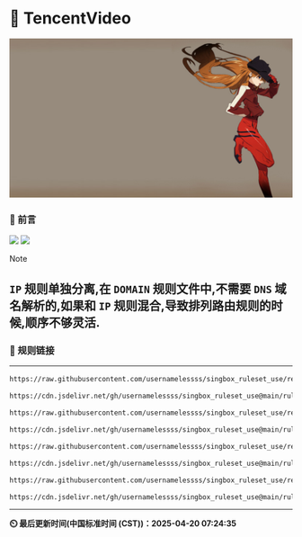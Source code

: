 
# 🧸 TencentVideo
![](https://raw.githubusercontent.com/usernamelessss/picture-bed/main/images/202504042256831.jpg)
### 📣 前言
![](https://shields.io/badge/-移除重复规则-ff69b4) ![](https://shields.io/badge/-IP&nbsp;规则单独存放不与&nbsp;DOMAIN&nbsp;等混合-green)
> [!NOTE]
**`IP` 规则单独分离,在 `DOMAIN` 规则文件中,不需要 `DNS` 域名解析的,如果和 `IP` 规则混合,导致排列路由规则的时候,顺序不够灵活.**
---

###  🔗 规则链接
---

```url
https://raw.githubusercontent.com/usernamelessss/singbox_ruleset_use/refs/heads/main/rule/TencentVideo/TencentVideo_IP.json
```

```url
https://cdn.jsdelivr.net/gh/usernamelessss/singbox_ruleset_use@main/rule/TencentVideo/TencentVideo_IP.json
```

```url
https://raw.githubusercontent.com/usernamelessss/singbox_ruleset_use/refs/heads/main/rule/TencentVideo/TencentVideo_IP.srs
```

```url
https://cdn.jsdelivr.net/gh/usernamelessss/singbox_ruleset_use@main/rule/TencentVideo/TencentVideo_IP.srs
```

```url
https://raw.githubusercontent.com/usernamelessss/singbox_ruleset_use/refs/heads/main/rule/TencentVideo/TencentVideo_No_IP.json
```

```url
https://cdn.jsdelivr.net/gh/usernamelessss/singbox_ruleset_use@main/rule/TencentVideo/TencentVideo_No_IP.json
```

```url
https://raw.githubusercontent.com/usernamelessss/singbox_ruleset_use/refs/heads/main/rule/TencentVideo/TencentVideo_No_IP.srs
```

```url
https://cdn.jsdelivr.net/gh/usernamelessss/singbox_ruleset_use@main/rule/TencentVideo/TencentVideo_No_IP.srs
```

---
**⏲️ 最后更新时间(中国标准时间 (CST))：2025-04-20 07:24:35**